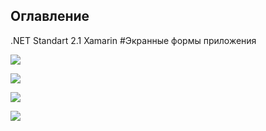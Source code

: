 ## Оглавление
.NET Standart 2.1 Xamarin
#Экранные формы приложения

![](https://sun9-26.userapi.com/impg/dlKA8wCVdkzho4NUENylgg0K5nTXC48su3RGmA/tKMDSSpazJ8.jpg?size=720x1600&quality=96&sign=7066b00e4ef683fb751fe889aac1641d&type=album)

![](https://sun9-9.userapi.com/impg/k0o5GYvCJjumwnQa0OetE1vAfGA6_0THgy9s_Q/MxWeTGI8qdI.jpg?size=720x1600&quality=96&sign=e59c0d234f4c0fa1368ae50755ee8dcb&type=album)

![](https://sun9-6.userapi.com/impg/zQ0KuQmROW-rxJp1EJz2xRAHE01giq4E1F4TEw/twtu55IHwX0.jpg?size=720x1600&quality=96&sign=df5da773e8835a517cbf4c63366206a2&type=album)

![](https://sun9-53.userapi.com/impg/2VgJxb-aQP4wvFqcdB3H9x2K0xQqyWBMNVoDmg/Cho2GH0TScU.jpg?size=720x1600&quality=96&sign=484644d66f160b5b62ef2cae8a80b00e&type=album)
